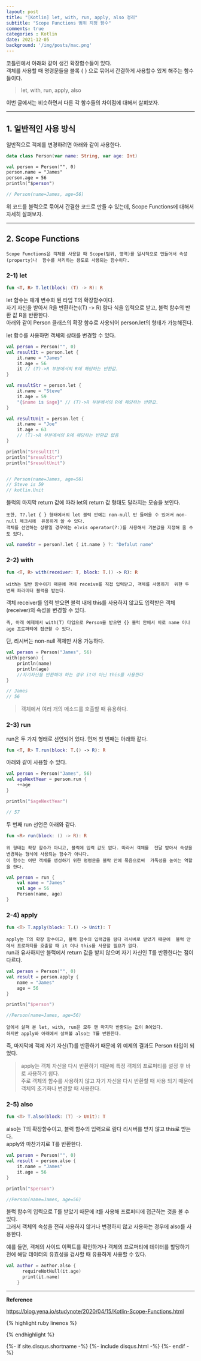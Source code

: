 ```yaml
---
layout: post
title: "[Kotlin] let, with, run, apply, also 정리"     
subtitle: "Scope Functions 범위 지정 함수"      
comments: true
categories : Kotlin
date: 2021-12-05
background: '/img/posts/mac.png'
---
```


코틀린에서 아래와 같이 생긴 확장함수들이 있다.   
객체를 사용할 때 명령문들을 블록 { } 으로 묶어서 
간결하게 사용할수 있게 해주는 함수들이다.   

> let, with, run, apply, also

이번 글에서는 비슷하면서 다른 각 함수들의 차이점에 대해서 살펴보자.   

- - - 

## 1. 일반적인 사용 방식   

일반적으로 객체를 변경하려면 아래와 같이 사용한다.   

```kotlin
data class Person(var name: String, var age: Int)

val person = Person("", 0)
person.name = "James"
person.age = 56
println("$person")

// Person(name=James, age=56)
```

위 코드를 블럭으로 묶어서 간결한 코드로 만들 수 있는데, 
    Scope Functions에 대해서 자세히 살펴보자.   

- - - 

## 2. Scope Functions   

`Scope Functions은 객체를 사용할 때 Scope(범위, 영역)를 일시적으로 만들어서 속성(property)나 
함수를 처리하는 용도로 사용되는 함수이다.`   

### 2-1) let   

```kotlin
fun <T, R> T.let(block: (T) -> R): R
```

let 함수는 매개 변수화 된 타입 T의 확장함수이다.    
자기 자신을 받아서 R을 반환하는((T) -> R) 람다 식을 입력으로 받고, 
    블럭 함수의 반환 값 R을 반환한다.   
아래와 같이 Person 클래스의 확장 함수로 사용되어 person.let의 형태가 가능해진다.   

let 함수를 사용하면 객체의 상태를 변경할 수 있다.   

```kotlin
val person = Person("", 0)
val resultIt = person.let {
    it.name = "James"
    it.age = 56
    it // (T)->R 부분에서의 R에 해당하는 반환값.
}

val resultStr = person.let {
    it.name = "Steve"
    it.age = 59
    "{$name is $age}" // (T)->R 부분에서의 R에 해당하는 반환값.
}

val resultUnit = person.let {
    it.name = "Joe"
    it.age = 63
    // (T)->R 부분에서의 R에 해당하는 반환값 없음
}

println("$resultIt")
println("$resultStr")
println("$resultUnit")


// Person(name=James, age=56)
// Steve is 59
// kotlin.Unit
```

블럭의 마지막 return 값에 따라 let의 return 값 형태도 달라지는 모습을 보인다.   

`또한, T?.let { } 형태에서의 let 블럭 안에는 non-null 만 들어올 수 있어서 non-null 체크시에 
유용하게 쓸 수 있다.`      
`객체를 선언하는 상황일 경우에는 elvis operator(?:)를 사용해서 기본값을 지정해 줄 수도 있다.`    

```kotlin
val nameStr = person?.let { it.name } ?: "Defalut name"
```


### 2-2) with     

```kotlin
fun <T, R> with(receiver: T, block: T.() -> R): R
```

`with는 일반 함수이기 때문에 객체 receive를 직접 입력받고, 객체를 사용하기 
위한 두 번째 파라미터 블럭을 받는다.`    

객체 receiver를 입력 받으면 블럭 내에 this를 사용하지 않고도 입력받은 
객체(receiver)의 속성을 변경할 수 있다.   

`즉, 아래 예제에서 with(T) 타입으로 Person을 받으면 {} 블럭 안에서 바로 name 이나 
age 프로퍼티에 접근할 수 있다.`     

단, 리시버는 non-null 객체만 사용 가능하다.   

```kotlin
val person = Person("James", 56)
with(person) {
    println(name)
    println(age)
    //자기자신을 반환해야 하는 경우 it이 아닌 this를 사용한다
}

// James
// 56
```

> 객체에서 여러 개의 메소드를 호출할 때 유용하다.   

### 2-3) run   

run은 두 가지 형태로 선언되어 있다. 먼저 첫 번째는 아래와 같다.   

```kotlin
fun <T, R> T.run(block: T.() -> R): R
```

아래와 같이 사용할 수 있다.  

```kotlin
val person = Person("James", 56)
val ageNextYear = person.run {
    ++age
}

println("$ageNextYear")

// 57
```

두 번째 run 선언은 아래와 같다.   

```kotlin
fun <R> run(block: () -> R): R
```

`위 형태는 확장 함수가 아니고, 블럭에 입력 값도 없다. 따라서 객체를 
전달 받아서 속성을 변경하는 형식에 사용되는 함수가 아니다.`   
`이 함수는 어떤 객체를 생성하기 위한 명령문을 블락 안에 묶음으로써 
가독성을 높이는 역할을 한다.`   

```kotlin
val person = run {
    val name = "James"
    val age = 56
    Person(name, age)
}
```

### 2-4) apply   

```kotlin
fun <T> T.apply(block: T.() -> Unit): T
```

`apply는 T의 확장 함수이고, 블럭 함수의 입력갑을 람다 리시버로 받았기 때문에 
블럭 안에서 프로퍼티를 호출할 때 it 이나 this를 사용할 필요가 없다.`   
run과 유사하지만 블럭에서 return 값을 받지 않으며 자기 자신인 T를 
반환한다는 점이 다르다.   

```kotlin
val person = Person("", 0)
val result = person.apply {
    name = "James"
    age = 56
}

println("$person")

//Person(name=James, age=56)
```

`앞에서 살펴 본 let, with, run은 모두 맨 마지막 반환되는 값이 R이었다.`     
`하지만 apply와 아래에서 살펴볼 also는 T를 반환한다.`    

즉, 마지막에 객체 자기 자신(T)를 반환하기 때문에 위 예제의 결과도 Person 타입이 
되었다.  

> apply는 객체 자신을 다시 반환하기 때문에 특정 객체의 프로퍼티를 설정 후 바로 
사용하기 쉽다.   
> 주로 객체의 함수를 사용하지 않고 자기 자신을 다시 반환할 때 사용 되기 때문에 
객체의 초기화나 변경할 때 사용한다.   


### 2-5) also

```kotlin
fun <T> T.also(block: (T) -> Unit): T
```

also는 T의 확장함수이고, 블럭 함수의 입력으로 람다 리시버를 받지 않고 this로 받는다.   
apply와 마찬가지로 T를 반환한다.   

```kotlin
val person = Person("", 0)
val result = person.also {
    it.name = "James"
    it.age = 56
}

println("$person")

//Person(name=James, age=56)
```

블럭 함수의 입력으로 T를 받았기 때문에 it를 사용해 
프로퍼티에 접근하는 것을 볼 수 있다.   
그래서 객체의 속성을 전혀 사용하지 않거나 변경하지 않고 사용하는 경우에 also를 
사용한다.   

예를 들면, 객체의 사이드 이펙트를 확인하거나 객체의 프로퍼티에 데이터를 
할당하기 전에 해당 데이터의 유효성을 검사할 때 유용하게 사용할 수 있다.   

```kotlin
val author = author.also {
      requireNotNull(it.age)
      print(it.name)
    }
```

- - - 

**Reference**    

<https://blog.yena.io/studynote/2020/04/15/Kotlin-Scope-Functions.html>   

{% highlight ruby linenos %}

{% endhighlight %}


{%- if site.disqus.shortname -%}
    {%- include disqus.html -%}
{%- endif -%}

